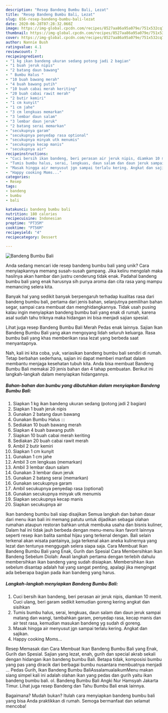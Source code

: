 ```yaml
---
description: "Resep Bandeng Bumbu Bali, Lezat"
title: "Resep Bandeng Bumbu Bali, Lezat"
slug: 656-resep-bandeng-bumbu-bali-lezat
date: 2020-06-28T07:28:32.060Z
image: https://img-global.cpcdn.com/recipes/8527aa86a95a079e/751x532cq70/bandeng-bumbu-bali-foto-resep-utama.jpg
thumbnail: https://img-global.cpcdn.com/recipes/8527aa86a95a079e/751x532cq70/bandeng-bumbu-bali-foto-resep-utama.jpg
cover: https://img-global.cpcdn.com/recipes/8527aa86a95a079e/751x532cq70/bandeng-bumbu-bali-foto-resep-utama.jpg
author: Nannie Bush
ratingvalue: 4.1
reviewcount: 7
recipeingredient:
- "1 kg ikan bandeng ukuran sedang potong jadi 2 bagian"
- "1 buah jeruk nipis"
- "2 batang daun bawang"
- " Bumbu Halus "
- "10 buah bawang merah"
- "4 buah bawang putih"
- "10 buah cabai merah keriting"
- "20 buah cabai rawit merah"
- "2 butir kemiri"
- "1 cm kunyit"
- "1 cm jahe"
- "3 cm lengkuas memarkan"
- "3 lembar daun salam"
- "3 lembar daun jeruk"
- "2 batang serai memarkan"
- "secukupnya garam"
- "secukupnya penyedap rasa optional"
- "secukupnya minyak utk menumis"
- "secukupnya kecap manis"
- "secukupnya air"
recipeinstructions:
- "Cuci bersih ikan bandeng, beri perasan air jeruk nipis, diamkan 10 menit. Cuci ulang, beri garam sedikit kemudian goreng kering angkat dan sisihkan"
- "Tumis bumbu halus, serai, lengkuas, daun salam dan daun jeruk sampai matang dan wangi, tambahkan garam, penyedap rasa, kecap manis dan air test rasa, kemudian masukan bandeng yg sudah di goreng."
- "Masak hingga air menyusut jgn sampai terlalu kering. Angkat dan sajikan."
- "Happy cooking Moms..."
categories:
- Resep
tags:
- bandeng
- bumbu
- bali

katakunci: bandeng bumbu bali 
nutrition: 180 calories
recipecuisine: Indonesian
preptime: "PT35M"
cooktime: "PT56M"
recipeyield: "4"
recipecategory: Dessert

---
```



![Bandeng Bumbu Bali](https://img-global.cpcdn.com/recipes/8527aa86a95a079e/751x532cq70/bandeng-bumbu-bali-foto-resep-utama.jpg)

Anda sedang mencari ide resep bandeng bumbu bali yang unik? Cara menyiapkannya memang susah-susah gampang. Jika keliru mengolah maka hasilnya akan hambar dan justru cenderung tidak enak. Padahal bandeng bumbu bali yang enak harusnya sih punya aroma dan cita rasa yang mampu memancing selera kita.

Banyak hal yang sedikit banyak berpengaruh terhadap kualitas rasa dari bandeng bumbu bali, pertama dari jenis bahan, selanjutnya pemilihan bahan segar, sampai cara membuat dan menghidangkannya. Tidak usah pusing kalau ingin menyiapkan bandeng bumbu bali yang enak di rumah, karena asal sudah tahu triknya maka hidangan ini bisa menjadi sajian spesial.

Lihat juga resep Bandeng Bumbu Bali Merah Pedas enak lainnya. Sajian Ikan Bandeng Bumbu Bali yang akan mengoyang lidah seluruh keluarga. Rasa bumbu bali yang khas memberikan rasa lezat yang berbeda saat menyantapnya.


Nah, kali ini kita coba, yuk, variasikan bandeng bumbu bali sendiri di rumah. Tetap berbahan sederhana, sajian ini dapat memberi manfaat dalam membantu menjaga kesehatan tubuh kita. Anda bisa membuat Bandeng Bumbu Bali memakai 20 jenis bahan dan 4 tahap pembuatan. Berikut ini langkah-langkah dalam menyiapkan hidangannya.

<!--inarticleads1-->

##### Bahan-bahan dan bumbu yang dibutuhkan dalam menyiapkan Bandeng Bumbu Bali:

1. Siapkan 1 kg ikan bandeng ukuran sedang (potong jadi 2 bagian)
1. Siapkan 1 buah jeruk nipis
1. Gunakan 2 batang daun bawang
1. Gunakan  Bumbu Halus :::
1. Sediakan 10 buah bawang merah
1. Siapkan 4 buah bawang putih
1. Siapkan 10 buah cabai merah keriting
1. Sediakan 20 buah cabai rawit merah
1. Ambil 2 butir kemiri
1. Siapkan 1 cm kunyit
1. Gunakan 1 cm jahe
1. Ambil 3 cm lengkuas (memarkan)
1. Ambil 3 lembar daun salam
1. Gunakan 3 lembar daun jeruk
1. Gunakan 2 batang serai (memarkan)
1. Gunakan secukupnya garam
1. Ambil secukupnya penyedap rasa (optional)
1. Gunakan secukupnya minyak utk menumis
1. Siapkan secukupnya kecap manis
1. Siapkan secukupnya air


Ikan bandeng bumbu bali siap disajikan Semua langkah dan bahan dasar dari menu ikan bali ini memang patutu untuk dijadikan sebagai olahan rumahan ataupun restoran bahkan untuk membuka usaha dan bisnis kuliner, Dalam hal ini tidak jauh berbeda dengan menu-menu ikan favorit lainnya seperti resep ikan balita sambal hijau yang terkenal dengan. Bali selain terkenal akan wisata pantainya, juga terkenal akan aneka kulinernya yang lezat dan tentunya menggugah selera siapa saja. Cara Membuat Ikan Bandeng Bumbu Bali yang Enak, Gurih dan Spesial Cara Membersihkan Ikan Bandeng Sebelum Diolah: Awali langkah pertama dengan terlebih dahulu membersihkan ikan bandeng yang sudah disiapkan. Membersihkan ikan sebelum disantap adalah hal yang sangat penting, apalagi jika mengingat ada beberapa bagian pada ikan bandeng yang harus. 

<!--inarticleads2-->

##### Langkah-langkah menyiapkan Bandeng Bumbu Bali:

1. Cuci bersih ikan bandeng, beri perasan air jeruk nipis, diamkan 10 menit. Cuci ulang, beri garam sedikit kemudian goreng kering angkat dan sisihkan
1. Tumis bumbu halus, serai, lengkuas, daun salam dan daun jeruk sampai matang dan wangi, tambahkan garam, penyedap rasa, kecap manis dan air test rasa, kemudian masukan bandeng yg sudah di goreng.
1. Masak hingga air menyusut jgn sampai terlalu kering. Angkat dan sajikan.
1. Happy cooking Moms...


Resep Memasak dan Cara Membuat Ikan Bandeng Bumbu Bali yang Enak, Gurih dan Spesial. Sajian yang lezat, enah, gurih dan special akrab sekali dengan hidangan ikan bandeng bumbu Bali. Betapa tidak, komposisi bumbu yang pas yang diracik dari berbagai bumbu nusantara membuatnya menjadi … Pedas Gurih, Ikan Bandeng Bumbu BaliAssalamualaikumMenu makan siang simpel kali ini adalah olahan ikan yang pedas dan gurih yaitu ikan bandeng bumbu bali. ol. Bandeng Bumbu Bali Angki Nur Hamsyah Jakarta Timur. Lihat juga resep Bandeng dan Tahu Bumbu Bali enak lainnya. 

Bagaimana? Mudah bukan? Itulah cara menyiapkan bandeng bumbu bali yang bisa Anda praktikkan di rumah. Semoga bermanfaat dan selamat mencoba!
